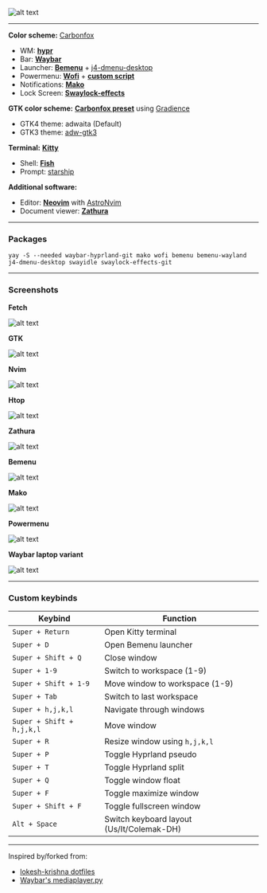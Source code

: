 ![alt text](https://github.com/Zerodya/dotfiles/raw/main/Carbonfox%20Hyprland/screenshots/clean.png)

***
**Color scheme:** [Carbonfox](https://github.com/EdenEast/nightfox.nvim#carbonfox)
- WM: [**hypr**](https://github.com/Zerodya/dotfiles/tree/main/Carbonfox%20Hyprland/.config/hypr)
- Bar: [**Waybar**](https://github.com/Zerodya/dotfiles/tree/main/Carbonfox%20Hyprland/.config/waybar)
- Launcher: [**Bemenu**](https://github.com/Zerodya/dotfiles/tree/main/Carbonfox%20Hyprland/.config/bemenu) + [j4-dmenu-desktop](https://github.com/enkore/j4-dmenu-desktop)
- Powermenu: [**Wofi**](https://github.com/Zerodya/dotfiles/tree/main/Carbonfox%20Hyprland/.config/wofi) + [**custom script**](https://github.com/Zerodya/dotfiles/blob/main/Carbonfox%20Hyprland/scripts/wofi-power-menu)
- Notifications: [**Mako**](https://github.com/Zerodya/dotfiles/tree/main/Carbonfox%20Hyprland/.config/mako/carbonfox)
- Lock Screen: [**Swaylock-effects**](https://github.com/Zerodya/dotfiles/blob/main/Carbonfox%20Hyprland/.config/swaylock/config)

**GTK color scheme:** [**Carbonfox preset**](https://github.com/Zerodya/dotfiles/blob/main/Carbonfox%20Hyprland/.config/presets/user/carbonfox.json) using [Gradience](https://github.com/GradienceTeam/Gradience)
- GTK4 theme: adwaita (Default)
- GTK3 theme: [adw-gtk3](https://github.com/lassekongo83/adw-gtk3)

**Terminal:** [**Kitty**](https://github.com/Zerodya/dotfiles/tree/main/Carbonfox%20Hyprland/.config/kitty/carbonfox)
- Shell: [**Fish**](https://github.com/Zerodya/dotfiles/tree/main/Carbonfox%20Hyprland/.config/fish)
- Prompt: [starship](https://starship.rs/)

**Additional software:**
- Editor: [**Neovim**](https://github.com/Zerodya/dotfiles/blob/main/Carbonfox%20Hyprland/.config/nvim/lua/user/init.lua) with [AstroNvim](https://github.com/AstroNvim/AstroNvim)
- Document viewer: [**Zathura**](https://github.com/Zerodya/dotfiles/tree/main/Carbonfox%20Hyprland/.config/zathura)

***
### Packages
```
yay -S --needed waybar-hyprland-git mako wofi bemenu bemenu-wayland j4-dmenu-desktop swayidle swaylock-effects-git
```

***
### Screenshots

**Fetch**

![alt text](https://github.com/Zerodya/dotfiles/raw/main/Carbonfox%20Hyprland/screenshots/fetch.png)


**GTK**

![alt text](https://github.com/Zerodya/dotfiles/raw/main/Carbonfox%20Hyprland/screenshots/gtk.png)


**Nvim**

![alt text](https://github.com/Zerodya/dotfiles/raw/main/Carbonfox%20Hyprland/screenshots/nvim.png)


**Htop**

![alt text](https://github.com/Zerodya/dotfiles/raw/main/Carbonfox%20Hyprland/screenshots/htop.png)


**Zathura**

![alt text](https://github.com/Zerodya/dotfiles/raw/main/Carbonfox%20Hyprland/screenshots/zathura.png)


**Bemenu**

![alt text](https://github.com/Zerodya/dotfiles/raw/main/Carbonfox%20Hyprland/screenshots/bemenu.png)


**Mako**

![alt text](https://github.com/Zerodya/dotfiles/raw/main/Carbonfox%20Hyprland/screenshots/mako.png)


**Powermenu**

![alt text](https://github.com/Zerodya/dotfiles/raw/main/Carbonfox%20Hyprland/screenshots/powermenu.png)


**Waybar laptop variant**

![alt text](https://github.com/Zerodya/dotfiles/raw/main/Carbonfox%20Hyprland/screenshots/waybar_laptop.png)

***
### Custom keybinds

| Keybind | Function |
| --- | --- |
| `Super + Return` | Open Kitty terminal |
| `Super + D` | Open Bemenu launcher |
| `Super + Shift + Q` | Close window |
| `Super + 1-9` | Switch to workspace (1-9) |
| `Super + Shift + 1-9` | Move window to workspace (1-9) |
| `Super + Tab` | Switch to last workspace |
| `Super + h,j,k,l` | Navigate through windows |
| `Super + Shift + h,j,k,l` | Move window |
| `Super + R` | Resize window using `h,j,k,l` |
| `Super + P` | Toggle Hyprland pseudo |
| `Super + T` | Toggle Hyprland split |
| `Super + Q` | Toggle window float |
| `Super + F` | Toggle maximize window |
| `Super + Shift + F` | Toggle fullscreen window |
| `Alt + Space` | Switch keyboard layout (Us/It/Colemak-DH) |

***
Inspired by/forked from:
- [lokesh-krishna dotfiles](https://github.com/lokesh-krishna/dotfiles/tree/main/catppuccin)
- [Waybar's mediaplayer.py](https://github.com/Alexays/Waybar/blob/master/resources/custom_modules/mediaplayer.py)
